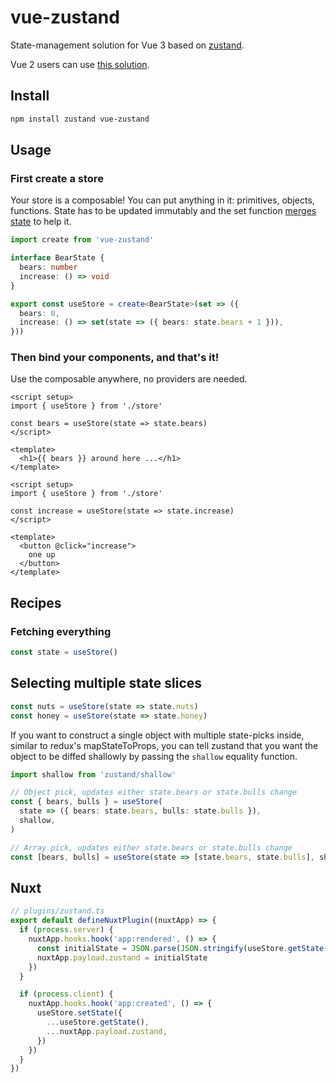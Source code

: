 # vue-zustand

State-management solution for Vue 3 based on [zustand](https://github.com/pmndrs/zustand).

Vue 2 users can use [this solution](https://gist.github.com/Zikoat/ec47ff3646f889d09f8c6d350e6060f6).

## Install

```sh
npm install zustand vue-zustand
```

## Usage

### First create a store

Your store is a composable! You can put anything in it: primitives, objects, functions. State has to be updated immutably and the set function [merges state](https://github.com/pmndrs/zustand/blob/main/docs/guides/immutable-state-and-merging.md) to help it.

```ts
import create from 'vue-zustand'

interface BearState {
  bears: number
  increase: () => void
}

export const useStore = create<BearState>(set => ({
  bears: 0,
  increase: () => set(state => ({ bears: state.bears + 1 })),
}))
```

### Then bind your components, and that's it!

Use the composable anywhere, no providers are needed.

```vue
<script setup>
import { useStore } from './store'

const bears = useStore(state => state.bears)
</script>

<template>
  <h1>{{ bears }} around here ...</h1>
</template>
```

```vue
<script setup>
import { useStore } from './store'

const increase = useStore(state => state.increase)
</script>

<template>
  <button @click="increase">
    one up
  </button>
</template>
```

## Recipes

### Fetching everything

```ts
const state = useStore()
```

## Selecting multiple state slices

```ts
const nuts = useStore(state => state.nuts)
const honey = useStore(state => state.honey)
```

If you want to construct a single object with multiple state-picks inside, similar to redux's mapStateToProps, you can tell zustand that you want the object to be diffed shallowly by passing the `shallow` equality function.

```ts
import shallow from 'zustand/shallow'

// Object pick, updates either state.bears or state.bulls change
const { bears, bulls } = useStore(
  state => ({ bears: state.bears, bulls: state.bulls }),
  shallow,
)

// Array pick, updates either state.bears or state.bulls change
const [bears, bulls] = useStore(state => [state.bears, state.bulls], shallow)
```

## Nuxt

```ts
// plugins/zustand.ts
export default defineNuxtPlugin((nuxtApp) => {
  if (process.server) {
    nuxtApp.hooks.hook('app:rendered', () => {
      const initialState = JSON.parse(JSON.stringify(useStore.getState()))
      nuxtApp.payload.zustand = initialState
    })
  }

  if (process.client) {
    nuxtApp.hooks.hook('app:created', () => {
      useStore.setState({
        ...useStore.getState(),
        ...nuxtApp.payload.zustand,
      })
    })
  }
})
```
